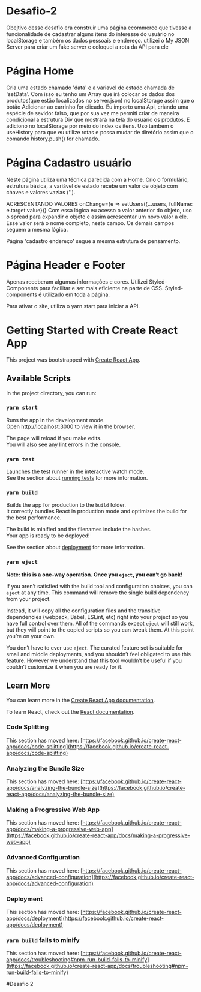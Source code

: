 # Desafio-2
Obejtivo desse desafio era construir uma página ecommerce que tivesse a funcionalidade de cadastrar alguns itens do interesse do usuário no localStorage e também os dados pessoais e endereço.
utilizei o My JSON Server para criar um fake server e coloquei a rota da API para ele

# Página Home
Cria uma estado chamado 'data' e a variavel de estado chamada de 'setData'. Com isso eu tenho um Array que irá colocar os dados dos produtos(que estão localizados no server.json) no localStorage assim que o botão Adicionar ao carrinho for clicado.
Eu importo uma Api, criando uma espécie de sevidor falso, que por sua vez me permiti criar de maneira condicional a estrutura Div que mostrará na tela do usuário os produtos. 
E adiciono no localStorage por meio do index os itens.
Uso também o useHistory para que eu utilize rotas e possa mudar de diretório assim que o comando history.push() for chamado.

# Página Cadastro usuário
Neste página utiliza uma técnica parecida com a Home. Crio o formulário, estrutura básica, a variável de estado recebe um valor de objeto com chaves e valores vazias (''). 

ACRESCENTANDO VALORES
onChange={e => setUsers({...users, fullName: e.target.value})} 
Com essa lógica eu acesso o valor anterior do objeto, uso o spread para expandir o objeto e assim acrescentar um novo valor a ele. Esse valor será o nome completo, neste campo. Os demais campos seguem a mesma lógica.

Página 'cadastro endereço' segue a mesma estrutura de pensamento.

# Página Header e Footer
Apenas receberam algumas informações e cores. Utilizei Styled-Components para facilitar e ser mais eficiente na parte de CSS.
Styled-components é utilizado em toda a página.

Para ativar o site, utiliza o yarn start para iniciar a API.

# Getting Started with Create React App

This project was bootstrapped with [Create React App](https://github.com/facebook/create-react-app).

## Available Scripts

In the project directory, you can run:

### `yarn start`

Runs the app in the development mode.\
Open [http://localhost:3000](http://localhost:3000) to view it in the browser.

The page will reload if you make edits.\
You will also see any lint errors in the console.

### `yarn test`

Launches the test runner in the interactive watch mode.\
See the section about [running tests](https://facebook.github.io/create-react-app/docs/running-tests) for more information.

### `yarn build`

Builds the app for production to the `build` folder.\
It correctly bundles React in production mode and optimizes the build for the best performance.

The build is minified and the filenames include the hashes.\
Your app is ready to be deployed!

See the section about [deployment](https://facebook.github.io/create-react-app/docs/deployment) for more information.

### `yarn eject`

**Note: this is a one-way operation. Once you `eject`, you can’t go back!**

If you aren’t satisfied with the build tool and configuration choices, you can `eject` at any time. This command will remove the single build dependency from your project.

Instead, it will copy all the configuration files and the transitive dependencies (webpack, Babel, ESLint, etc) right into your project so you have full control over them. All of the commands except `eject` will still work, but they will point to the copied scripts so you can tweak them. At this point you’re on your own.

You don’t have to ever use `eject`. The curated feature set is suitable for small and middle deployments, and you shouldn’t feel obligated to use this feature. However we understand that this tool wouldn’t be useful if you couldn’t customize it when you are ready for it.

## Learn More

You can learn more in the [Create React App documentation](https://facebook.github.io/create-react-app/docs/getting-started).

To learn React, check out the [React documentation](https://reactjs.org/).

### Code Splitting

This section has moved here: [https://facebook.github.io/create-react-app/docs/code-splitting](https://facebook.github.io/create-react-app/docs/code-splitting)

### Analyzing the Bundle Size

This section has moved here: [https://facebook.github.io/create-react-app/docs/analyzing-the-bundle-size](https://facebook.github.io/create-react-app/docs/analyzing-the-bundle-size)

### Making a Progressive Web App

This section has moved here: [https://facebook.github.io/create-react-app/docs/making-a-progressive-web-app](https://facebook.github.io/create-react-app/docs/making-a-progressive-web-app)

### Advanced Configuration

This section has moved here: [https://facebook.github.io/create-react-app/docs/advanced-configuration](https://facebook.github.io/create-react-app/docs/advanced-configuration)

### Deployment

This section has moved here: [https://facebook.github.io/create-react-app/docs/deployment](https://facebook.github.io/create-react-app/docs/deployment)

### `yarn build` fails to minify

This section has moved here: [https://facebook.github.io/create-react-app/docs/troubleshooting#npm-run-build-fails-to-minify](https://facebook.github.io/create-react-app/docs/troubleshooting#npm-run-build-fails-to-minify)

#Desafio 2